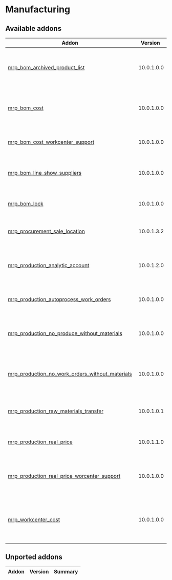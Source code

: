 Manufacturing
=============

[//]: # (addons)

Available addons
----------------
**Addon** | **Version** | **Summary**
--- | --- | ---
[mrp_bom_archived_product_list](mrp_bom_archived_product_list/) | 10.0.1.0.0 | Shows if BOM contains products that have since been archived
[mrp_bom_cost](mrp_bom_cost/) | 10.0.1.0.0 | Shows the cost of a BOM based on its components' prices
[mrp_bom_cost_workcenter_support](mrp_bom_cost_workcenter_support/) | 10.0.1.0.0 | Shows the workcenter operation costs on BOM
[mrp_bom_line_show_suppliers](mrp_bom_line_show_suppliers/) | 10.0.1.0.0 | Shows vendors, their codes and prices on BOM Lines
[mrp_bom_lock](mrp_bom_lock/) | 10.0.1.0.0 | Prevent product BOMs from being edited
[mrp_procurement_sale_location](mrp_procurement_sale_location/) | 10.0.1.3.2 | Fetches procurement location from its sale line
[mrp_production_analytic_account](mrp_production_analytic_account/) | 10.0.1.2.0 | Allows fetching MO stock locations from analytic account
[mrp_production_autoprocess_work_orders](mrp_production_autoprocess_work_orders/) | 10.0.1.0.0 | Created Work Orders get completed instantly
[mrp_production_no_produce_without_materials](mrp_production_no_produce_without_materials/) | 10.0.1.0.0 | Hides 'Produce' button from MO if raw materials are missing
[mrp_production_no_work_orders_without_materials](mrp_production_no_work_orders_without_materials/) | 10.0.1.0.0 | Hides 'Create Work Orders' button from MO if raw materials are missing
[mrp_production_raw_materials_transfer](mrp_production_raw_materials_transfer/) | 10.0.1.0.1 | Quick Transfer of Raw Materials to MO Location
[mrp_production_real_price](mrp_production_real_price/) | 10.0.1.1.0 | Manufactured product value depends on used quants
[mrp_production_real_price_worcenter_support](mrp_production_real_price_worcenter_support/) | 10.0.1.0.0 | Add workcenter cost to FIFO real price manufactured products
[mrp_workcenter_cost](mrp_workcenter_cost/) | 10.0.1.0.0 | Adds a service product to work center for calculating costs

Unported addons
----------------
**Addon** | **Version** | **Summary**
--- | --- | ---
